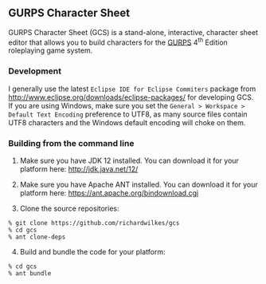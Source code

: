 ## GURPS Character Sheet

GURPS Character Sheet (GCS) is a stand-alone, interactive, character sheet
editor that allows you to build characters for the
[GURPS](http://www.sjgames.com/gurps) 4<sup>th</sup> Edition roleplaying game
system.

### Development

I generally use the latest `Eclipse IDE for Eclipse Commiters` package from
http://www.eclipse.org/downloads/eclipse-packages/ for developing GCS. If you
are using Windows, make sure you set the
`General > Workspace > Default Text Encoding` preference to UTF8, as many
source files contain UTF8 characters and the Windows default encoding will
choke on them.

### Building from the command line

1. Make sure you have JDK 12 installed. You can download it for your platform
   here: http://jdk.java.net/12/

2. Make sure you have Apache ANT installed. You can download it for your
   platform here: https://ant.apache.org/bindownload.cgi

3. Clone the source repositories:

  ```
  % git clone https://github.com/richardwilkes/gcs
  % cd gcs
  % ant clone-deps
  ```

4. Build and bundle the code for your platform:

  ```
  % cd gcs
  % ant bundle
  ```
